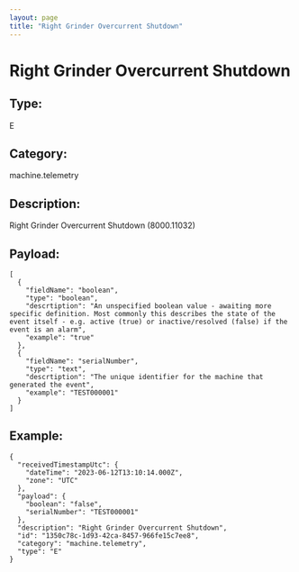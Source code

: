 ```yaml
---
layout: page
title: "Right Grinder Overcurrent Shutdown"
---
```


# Right Grinder Overcurrent Shutdown

## Type:

E

## Category:

machine.telemetry

## Description: 

Right Grinder Overcurrent Shutdown (8000.11032)

## Payload:

```
[
  {
    "fieldName": "boolean",
    "type": "boolean",
    "descrtiption": "An unspecified boolean value - awaiting more specific definition. Most commonly this describes the state of the event itself - e.g. active (true) or inactive/resolved (false) if the event is an alarm",
    "example": "true"
  },
  {
    "fieldName": "serialNumber",
    "type": "text",
    "descrtiption": "The unique identifier for the machine that generated the event",
    "example": "TEST000001"
  }
]
```

## Example:

```
{
  "receivedTimestampUtc": {
    "dateTime": "2023-06-12T13:10:14.000Z",
    "zone": "UTC"
  },
  "payload": {
    "boolean": "false",
    "serialNumber": "TEST000001"
  },
  "description": "Right Grinder Overcurrent Shutdown",
  "id": "1350c78c-1d93-42ca-8457-966fe15c7ee8",
  "category": "machine.telemetry",
  "type": "E"
}
```
